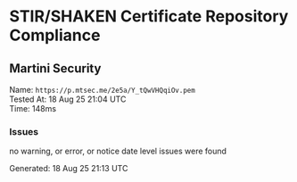 # STIR/SHAKEN Certificate Repository Compliance

## Martini Security

Name: `https://p.mtsec.me/2e5a/Y_tQwVHQqiOv.pem`\
Tested At: 18 Aug 25 21:04 UTC\
Time: 148ms

### Issues

no warning, or error, or notice date level issues were found

Generated: 18 Aug 25 21:13 UTC